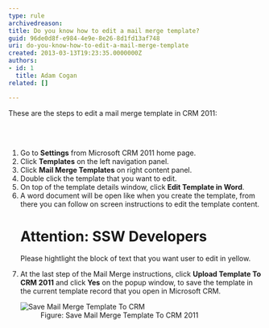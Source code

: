 ```yaml
---
type: rule
archivedreason: 
title: Do you know how to edit a mail merge template?
guid: 96de0d8f-e984-4e9e-8e26-8d1fd13af748
uri: do-you-know-how-to-edit-a-mail-merge-template
created: 2013-03-13T19:23:35.0000000Z
authors:
- id: 1
  title: Adam Cogan
related: []

---
```



<p>These are the steps to edit a mail merge template in CRM 2011&#58;</p>
<br><excerpt class='endintro'></excerpt><br>
<ol><li>Go to 
      <b>Settings</b> from Microsoft CRM 2011&#160;home page.</li><li>Click 
      <b>Templates</b> on the left navigation panel.</li><li>Click 
      <b>Mail Merge Templates</b> on right content panel.</li><li>Double click the template that you want to edit.</li><li>On top of the template details window, click 
      <b>Edit Template in Word</b>.</li><li>A word document will be open like when you create the template, from there you can follow on screen instructions to edit the template content.</li><div class="ssw-rteStyle-SSW-Only-Header"><h1>Attention&#58; SSW Developers</h1>
   <p>Please hightlight the block of text that you want user to edit in yellow.</p></div><li>At the last step of the Mail Merge instructions, click 
      <b>Upload Template To CRM 2011</b> and click 
      <b>Yes</b> on the popup window, to save the template in the current template record that you open in Microsoft CRM.</li><dl class="image"><dt>
         <img src="/PublishingImages/edit-mail-merge-1.jpg" alt="Save Mail Merge Template To CRM" />
      </dt><dd>Figure&#58; Save Mail Merge Template To CRM 2011</dd></dl></ol>


